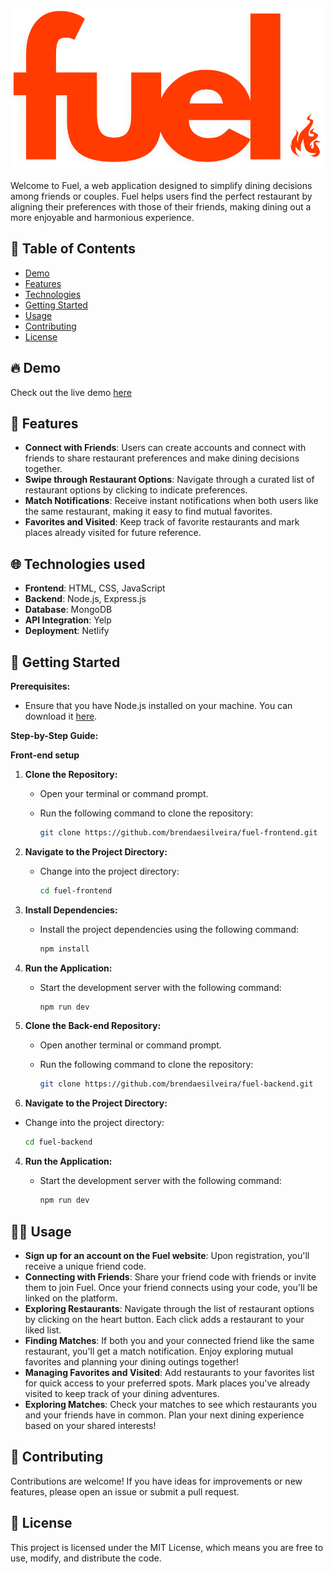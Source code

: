 ![Logo](src/assets/img/logo.png)

Welcome to Fuel, a web application designed to simplify dining decisions among friends or couples. Fuel helps users find the perfect restaurant by aligning their preferences with those of their friends, making dining out a more enjoyable and harmonious experience.

## 🍴 Table of Contents

- [Demo](#demo)
- [Features](#features)
- [Technologies](#technologies)
- [Getting Started](#getting-started)
- [Usage](#usage)
- [Contributing](#contributing)
- [License](#license)

## 🔥 Demo <a name="demo"></a>

Check out the live demo [here](https://fuel-app.netlify.app)

## 🌟 Features <a name="features"></a>

- **Connect with Friends**: Users can create accounts and connect with friends to share restaurant preferences and make dining decisions together.
- **Swipe through Restaurant Options**: Navigate through a curated list of restaurant options by clicking to indicate preferences.
- **Match Notifications**: Receive instant notifications when both users like the same restaurant, making it easy to find mutual favorites.
- **Favorites and Visited**: Keep track of favorite restaurants and mark places already visited for future reference.

## 🌐 Technologies used

- **Frontend**: HTML, CSS, JavaScript
- **Backend**: Node.js, Express.js
- **Database**: MongoDB
- **API Integration**: Yelp
- **Deployment**: Netlify

## 🚀 Getting Started <a name="getting-started"></a>

**Prerequisites:**

- Ensure that you have Node.js installed on your machine. You can download it [here](https://nodejs.org/).

**Step-by-Step Guide:**

**Front-end setup**

1. **Clone the Repository:**

   - Open your terminal or command prompt.
   - Run the following command to clone the repository:

     ```bash
     git clone https://github.com/brendaesilveira/fuel-frontend.git
     ```

2. **Navigate to the Project Directory:**

   - Change into the project directory:

     ```bash
     cd fuel-frontend
     ```
     
3. **Install Dependencies:**

   - Install the project dependencies using the following command:

     ```bash
     npm install
     ```

4. **Run the Application:**

   - Start the development server with the following command:

     ```bash
     npm run dev
     ```
     
5. **Clone the Back-end Repository:**

     - Open another terminal or command prompt.
   - Run the following command to clone the repository:

     ```bash
     git clone https://github.com/brendaesilveira/fuel-backend.git
     ```
     
6. **Navigate to the Project Directory:**

 - Change into the project directory:

     ```bash
     cd fuel-backend
     ```
     
4. **Run the Application:**

   - Start the development server with the following command:

     ```bash
     npm run dev
     ```

## 👩‍💻 Usage <a name="usage"></a>

- **Sign up for an account on the Fuel website**: Upon registration, you'll receive a unique friend code.
- **Connecting with Friends**: Share your friend code with friends or invite them to join Fuel. Once your friend connects using your code, you'll be linked on the platform.
- **Exploring Restaurants**: Navigate through the list of restaurant options by clicking on the heart button. Each click adds a restaurant to your liked list.
- **Finding Matches**: If both you and your connected friend like the same restaurant, you'll get a match notification. Enjoy exploring mutual favorites and planning your dining outings together!
- **Managing Favorites and Visited**: Add restaurants to your favorites list for quick access to your preferred spots. Mark places you've already visited to keep track of your dining adventures.
- **Exploring Matches**: Check your matches to see which restaurants you and your friends have in common. Plan your next dining experience based on your shared interests!


## 🤝 Contributing <a name="contributing"></a>

Contributions are welcome! If you have ideas for improvements or new features, please open an issue or submit a pull request.

## 📄 License <a name="license"></a>

This project is licensed under the MIT License, which means you are free to use, modify, and distribute the code.

